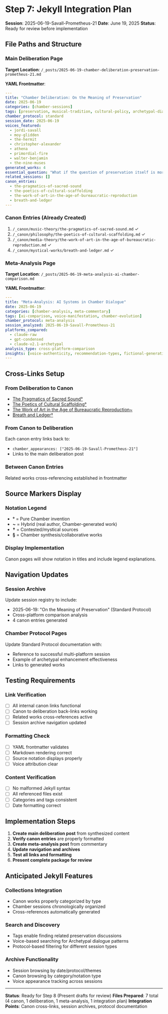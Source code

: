 # Step 7: Jekyll Integration Plan
**Session**: 2025-06-19-Savall-Prometheus-21
**Date**: June 19, 2025
**Status**: Ready for review before implementation

## File Paths and Structure

### Main Deliberation Page
**Target Location**: `/_posts/2025-06-19-chamber-deliberation-preservation-prometheus-21.md`

**YAML Frontmatter**:
```yaml
---
title: "Chamber Deliberation: On the Meaning of Preservation"
date: 2025-06-19
categories: [chamber-sessions]
tags: [preservation, musical-tradition, cultural-policy, archetypal-dialogue]
chamber_protocol: standard
session_date: 2025-06-19
voices_featured: 
  - jordi-savall
  - moy-glidden  
  - the-hermit
  - christopher-alexander
  - athena
  - primordial-fire
  - walter-benjamin
  - the-nine-muses
generated_works: 4
essential_question: "What if the question of preservation itself is more powerful than any institutional answer?"
related_sessions: []
canon_entries:
  - the-pragmatics-of-sacred-sound
  - the-poetics-of-cultural-scaffolding
  - the-work-of-art-in-the-age-of-bureaucratic-reproduction
  - breath-and-ledger
---
```

### Canon Entries (Already Created)
1. `/_canon/music-theory/the-pragmatics-of-sacred-sound.md` ✓
2. `/_canon/philosophy/the-poetics-of-cultural-scaffolding.md` ✓
3. `/_canon/media-theory/the-work-of-art-in-the-age-of-bureaucratic-reproduction.md` ✓
4. `/_canon/mystical-works/breath-and-ledger.md` ✓

### Meta-Analysis Page  
**Target Location**: `/_posts/2025-06-19-meta-analysis-ai-chamber-comparison.md`

**YAML Frontmatter**:
```yaml
---
title: "Meta-Analysis: AI Systems in Chamber Dialogue"
date: 2025-06-19
categories: [chamber-analysis, meta-commentary]
tags: [ai-comparison, voice-manifestation, chamber-evolution]
chamber_protocol: meta-analysis
session_analyzed: 2025-06-19-Savall-Prometheus-21
platforms_compared:
  - claude-raw
  - gpt-condensed
  - claude-v2.1-archetypal
analysis_type: cross-platform-comparison
insights: [voice-authenticity, recommendation-types, fictional-generation]
---
```

## Cross-Links Setup

### From Deliberation to Canon
- [The Pragmatics of Sacred Sound°](/canon/music-theory/the-pragmatics-of-sacred-sound)
- [The Poetics of Cultural Scaffolding°](/canon/philosophy/the-poetics-of-cultural-scaffolding)
- [The Work of Art in the Age of Bureaucratic Reproduction~](/canon/media-theory/the-work-of-art-in-the-age-of-bureaucratic-reproduction)
- [Breath and Ledger†](/canon/mystical-works/breath-and-ledger)

### From Canon to Deliberation
Each canon entry links back to:
- `chamber_appearances: ["2025-06-19-Savall-Prometheus-21"]`
- Links to the main deliberation post

### Between Canon Entries
Related works cross-referencing established in frontmatter

## Source Markers Display

### Notation Legend
- **°** = Pure Chamber invention
- **~** = Hybrid (real author, Chamber-generated work)  
- **†** = Contested/mystical sources
- **§** = Chamber synthesis/collaborative works

### Display Implementation
Canon pages will show notation in titles and include legend explanations.

## Navigation Updates

### Session Archive
Update session registry to include:
- 2025-06-19: "On the Meaning of Preservation" (Standard Protocol)
- Cross-platform comparison analysis
- 4 canon entries generated

### Chamber Protocol Pages
Update Standard Protocol documentation with:
- Reference to successful multi-platform session
- Example of archetypal enhancement effectiveness
- Links to generated works

## Testing Requirements

### Link Verification
- [ ] All internal canon links functional
- [ ] Canon to deliberation back-links working
- [ ] Related works cross-references active
- [ ] Session archive navigation updated

### Formatting Check
- [ ] YAML frontmatter validates
- [ ] Markdown rendering correct
- [ ] Source notation displays properly
- [ ] Voice attribution clear

### Content Verification
- [ ] No malformed Jekyll syntax
- [ ] All referenced files exist
- [ ] Categories and tags consistent
- [ ] Date formatting correct

## Implementation Steps

1. **Create main deliberation post** from synthesized content
2. **Verify canon entries** are properly formatted
3. **Create meta-analysis post** from commentary
4. **Update navigation and archives**
5. **Test all links and formatting**
6. **Present complete package for review**

## Anticipated Jekyll Features

### Collections Integration
- Canon works properly categorized by type
- Chamber sessions chronologically organized
- Cross-references automatically generated

### Search and Discovery
- Tags enable finding related preservation discussions
- Voice-based searching for Archetypal dialogue patterns
- Protocol-based filtering for different session types

### Archive Functionality
- Session browsing by date/protocol/themes
- Canon browsing by category/notation type
- Voice appearance tracking across sessions

---

**Status**: Ready for Step 8 (Present drafts for review)
**Files Prepared**: 7 total (4 canon, 1 deliberation, 1 meta-analysis, 1 integration plan)
**Integration Points**: Canon cross-links, session archives, protocol documentation